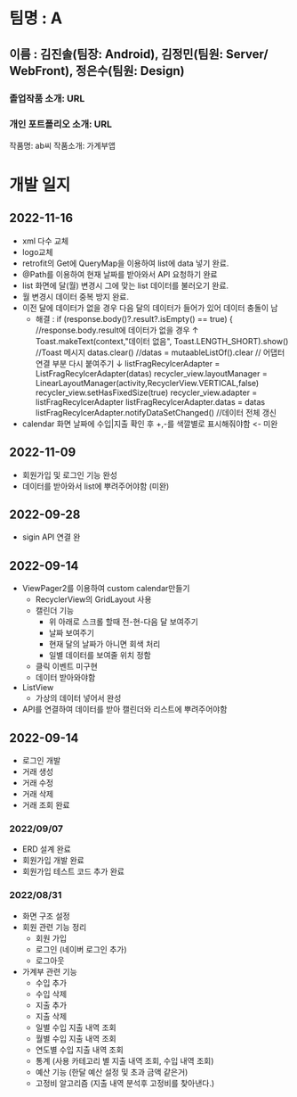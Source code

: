 # 팀명 : A

## 이름 : 김진솔(팀장: Android), 김정민(팀원: Server/ WebFront), 정은수(팀원: Design)

### 졸업작품 소개: URL

### 개인 포트폴리오 소개: URL

작품명: ab씨 
작품소개: 가계부앱

# 개발 일지

## 2022-11-16
- xml 다수 교체
- logo교체
- retrofit의 Get에 QueryMap을 이용하여 list에 data 넣기 완료.
- @Path를 이용하여 현재 날짜를 받아와서 API 요청하기 완료
- list 화면에 달(월) 변경시 그에 맞는 list 데이터를 불러오기 완료.
- 월 변경시 데이터 중복 방지 완료.
- 이전 달에 데이터가 없을 경우 다음 달의 데이터가 들어가 있어 데이터 충돌이 남
  - 해결 : if (response.body()?.result?.isEmpty() == true) {
           //response.body.result에 데이터가 없을 경우 ↑
           Toast.makeText(context,"데이터 없음", Toast.LENGTH_SHORT).show() //Toast 메시지
           datas.clear()  //datas = mutaableListOf<ListData>().clear
           // 어댑터 연결 부분 다시 붙여주기 ↓
           listFragRecylcerAdapter = ListFragRecylcerAdapter(datas)
           recycler_view.layoutManager = LinearLayoutManager(activity,RecyclerView.VERTICAL,false)
           recycler_view.setHasFixedSize(true)
           recycler_view.adapter = listFragRecylcerAdapter
           listFragRecylcerAdapter.datas = datas
           listFragRecylcerAdapter.notifyDataSetChanged() //데이터 전체 갱신
- calendar 화면 날짜에 수입|지출 확인 후 +,-를 색깔별로 표시해줘야함 <- 미완

## 2022-11-09
- 회원가입 및 로그인 기능 완성
- 데이터를 받아와서 list에 뿌려주어야함 (미완)

## 2022-09-28
- sigin API 연결 완


## 2022-09-14
- ViewPager2를 이용하여 custom calendar만들기
  - RecyclerView의 GridLayout 사용
  - 캘린더 기능
    - 위 아래로 스크롤 할때 전-현-다음 달 보여주기
    - 날짜 보여주기
    - 현재 달의 날짜가 아니면 회색 처리
    - 일별 데이터를 보여줄 위치 정함
  - 클릭 이벤트 미구현
  - 데이터 받아와야함
- ListView
  - 가상의 데이터 넣어서 완성
- API를 연결하여 데이터를 받아 캘린더와 리스트에 뿌려주어야함
    

## 2022-09-14
- 로그인 개발 
- 거래 생성
- 거래 수정
- 거래 삭제
- 거래 조회
완료

### 2022/09/07
- ERD 설계 완료
- 회원가입 개발 완료
- 회원가입 테스트 코드 추가 완료


### 2022/08/31
- 화면 구조 설정
- 회원 관련 기능 정리
    - 회원 가입
    - 로그인 (네이버 로그인 추가)
    - 로그아웃
- 가계부 관련 기능
    - 수입 추가
    - 수입 삭제
    - 지출 추가
    - 지출 삭제
    - 일별 수입 지출 내역 조회
    - 월별 수입 지출 내역 조회
    - 연도별 수입 지출 내역 조회
    - 통계 (사용 카테고리 별 지출 내역 조회, 수입 내역 조회)
    - 예산 기능 (한달 예산 설정 및 초과 금액 같은거)
    - 고정비 알고리즘 (지출 내역 분석후 고정비를 찾아낸다.)
